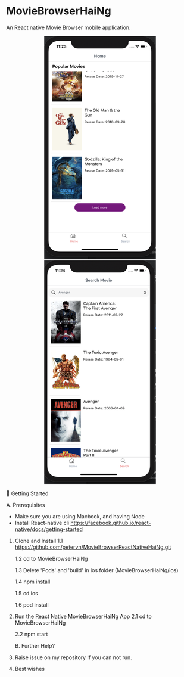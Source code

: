 # MovieBrowserHaiNg

An React native Movie Browser mobile application.
<p align="center">
  <img src="https://raw.githubusercontent.com/petervn/MovieBrowserHaiNg/master/MovieBrowserHaiNg/src/common/asset/images/Introduction/Screenshot%202019-10-20%20at%2011.23.53%20AM.png?token=ABDMW3FBUJF7VO44FVNZSMK5VPLLS" width="300" height="600" alt="accessibil" />
 <img src="https://github.com/petervn/MovieBrowserHaiNg/blob/master/MovieBrowserHaiNg/src/common/asset/images/Introduction/Screenshot%202019-10-20%20at%2011.24.41%20AM.png" width="300" height="600" alt="accessibil" />
 </p>



🚀 Getting Started

A. Prerequisites

- Make sure you are using Macbook, and having Node
- Install React-native cli https://facebook.github.io/react-native/docs/getting-started

1. Clone and Install
   1.1 https://github.com/petervn/MovieBrowserReactNativeHaiNg.git
   
   1.2 cd to MovieBrowserHaiNg
   
   1.3 Delete 'Pods' and 'build' in ios folder (MovieBrowserHaiNg/ios)
   
   1.4 npm install
   
   1.5 cd ios
   
   1.6 pod install
2. Run the React Native MovieBrowserHaiNg App
   2.1 cd to MovieBrowserHaiNg
   
   2.2 npm start
   
   B. Further Help?
   
3. Raise issue on my repository If you can not run.

4. Best wishes
